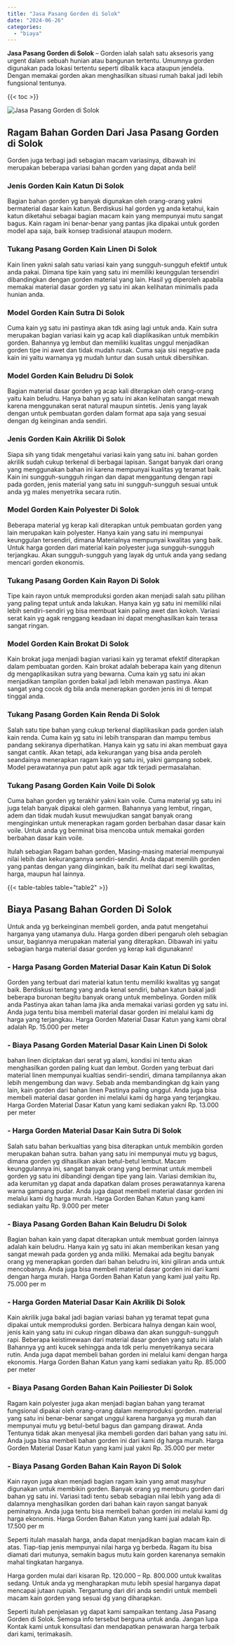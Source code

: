 ```yaml
---
title: "Jasa Pasang Gorden di Solok"
date: "2024-06-26"
categories: 
  - "biaya"
---
```


**Jasa Pasang Gorden di Solok** – Gorden ialah salah satu aksesoris yang urgent dalam sebuah hunian atau bangunan tertentu. Umumnya gorden digunakan pada lokasi tertentu seperti dibalik kaca ataupun jendela. Dengan memakai gorden akan menghasilkan situasi rumah bakal jadi lebih fungsional tentunya.

{{< toc >}}

![Jasa Pasang Gorden di Solok](/images/pasang-gorden-murah15.png)

## Ragam Bahan Gorden Dari Jasa Pasang Gorden di Solok

Gorden juga terbagi jadi sebagian macam variasinya, dibawah ini merupakan beberapa variasi bahan gorden yang dapat anda beli!

### Jenis Gorden Kain Katun Di Solok

Bagian bahan gorden yg banyak digunakan oleh orang-orang yakni bermaterial dasar kain katun. Berdiskusi hal gorden yg anda ketahui, kain katun diketahui sebagai bagian macam kain yang mempunyai mutu sangat bagus. Kain ragam ini benar-benar yang pantas jika dipakai untuk gorden model apa saja, baik konsep tradisional ataupun modern.

### Tukang Pasang Gorden Kain Linen Di Solok

Kain linen yakni salah satu variasi kain yang sungguh-sungguh efektif untuk anda pakai. Dimana tipe kain yang satu ini memiliki keunggulan tersendiri dibandingkan dengan gorden material yang lain. Hasil yg diperoleh apabila memakai material dasar gorden yg satu ini akan kelihatan minimalis pada hunian anda.

### Model Gorden Kain Sutra Di Solok

Cuma kain yg satu ini pastinya akan tdk asing lagi untuk anda. Kain sutra merupakan bagian variasi kain yg acap kali diaplikasikan untuk membikin gorden. Bahannya yg lembut dan memiliki kualitas unggul menjadikan gorden tipe ini awet dan tidak mudah rusak. Cuma saja sisi negative pada kain ini yaitu warnanya yg mudah luntur dan susah untuk dibersihkan.

### Model Gorden Kain Beludru Di Solok

Bagian material dasar gorden yg acap kali diterapkan oleh orang-orang yaitu kain beludru. Hanya bahan yg satu ini akan kelihatan sangat mewah karena menggunakan serat natural maupun sintetis. Jenis yang layak dengan untuk pembuatan gorden dalam format apa saja yang sesuai dengan dg keinginan anda sendiri.

### Jenis Gorden Kain Akrilik Di Solok

Siapa sih yang tidak mengetahui variasi kain yang satu ini. bahan gorden akrilik sudah cukup terkenal di berbagai lapisan. Sangat banyak dari orang yang menggunakan bahan ini karena mempunyai kualitas yg teramat baik. Kain ini sungguh-sungguh ringan dan dapat menggantung dengan rapi pada gorden, jenis material yang satu ini sungguh-sungguh sesuai untuk anda yg males menyetrika secara rutin.

### Model Gorden Kain Polyester Di Solok

Beberapa material yg kerap kali diterapkan untuk pembuatan gorden yang lain merupakan kain polyester. Hanya kain yang satu ini mempunyai keunggulan tersendiri, dimana Materialnya mempunyai kwalitas yang baik. Untuk harga gorden dari material kain polyester juga sungguh-sungguh terjangkau. Akan sungguh-sungguh yang layak dg untuk anda yang sedang mencari gorden ekonomis.

### Tukang Pasang Gorden Kain Rayon Di Solok

Tipe kain rayon untuk memproduksi gorden akan menjadi salah satu pilihan yang paling tepat untuk anda lakukan. Hanya kain yg satu ini memiliki nilai lebih sendiri-sendiri yg bisa membuat kain paling awet dan kokoh. Variasi serat kain yg agak renggang keadaan ini dapat menghasilkan kain terasa sangat ringan.

### Model Gorden Kain Brokat Di Solok

Kain brokat juga menjadi bagian variasi kain yg teramat efektif diterapkan dalam pembuatan gorden. Kain brokat adalah beberapa kain yang ditenun dg mengaplikasikan sutra yang bewarna. Cuma kain yg satu ini akan menjadikan tampilan gorden bakal jadi lebih menawan pastinya. Akan sangat yang cocok dg bila anda menerapkan gorden jenis ini di tempat tinggal anda.

### Tukang Pasang Gorden Kain Renda Di Solok

Salah satu tipe bahan yang cukup terkenal diaplikasikan pada gorden ialah kain renda. Cuma kain yg satu ini lebih transparan dan mampu tembus pandang sekiranya diperhatikan. Hanya kain yg satu ini akan membuat gaya sangat cantik. Akan tetapi, ada kekurangan yang bisa anda peroleh seandainya menerapkan ragam kain yg satu ini, yakni gampang sobek. Model perawatannya pun patut apik agar tdk terjadi permasalahan.

### Tukang Pasang Gorden Kain Voile Di Solok

Cuma bahan gorden yg terakhir yakni kain voile. Cuma material yg satu ini juga telah banyak dipakai oleh garmen. Bahannya yang lembut, ringan, adem dan tidak mudah kusut mewujudkan sangat banyak orang menginginkan untuk menerapkan ragam gorden berbahan dasar dasar kain voile. Untuk anda yg berminat bisa mencoba untuk memakai gorden berbahan dasar kain voile.

Itulah sebagian Ragam bahan gorden, Masing-masing material mempunyai nilai lebih dan kekurangannya sendiri-sendiri. Anda dapat memilih gorden yang pantas dengan yang diinginkan, baik itu melihat dari segi kwalitas, harga, maupun hal lainnya.

{{< table-tables table="table2" >}}

## Biaya Pasang Bahan Gorden Di Solok

Untuk anda yg berkeinginan membeli gorden, anda patut mengetahui harganya yang utamanya dulu. Harga gorden diberi pengaruh oleh sebagian unsur, bagiannya merupakan material yang diterapkan. Dibawah ini yaitu sebagian harga material dasar gorden yg kerap kali digunakann!

### \- Harga Pasang Gorden Material Dasar Kain Katun Di Solok

Gorden yang terbuat dari material katun tentu memiliki kwalitas yg sangat baik. Berdiskusi tentang yang anda kenal sendiri, bahan katun bakal jadi beberapa buronan begitu banyak orang untuk membelinya. Gorden milik anda Pastinya akan tahan lama jika anda memakai variasi gorden yg satu ini. Anda juga tentu bisa membeli material dasar gorden ini melalui kami dg harga yang terjangkau. Harga Gorden Material Dasar Katun yang kami obral adalah Rp. 15.000 per meter

### \- Biaya Pasang Gorden Material Dasar Kain Linen Di Solok

bahan linen diciptakan dari serat yg alami, kondisi ini tentu akan menghasilkan gorden paling kuat dan lembut. Gorden yang terbuat dari material linen mempunyai kualtias sendiri-sendiri, dimana tampilannya akan lebih mengembung dan wavy. Sebab anda membandingkan dg kain yang lain, kain gorden dari bahan linen Pastinya paling unggul. Anda juga bisa membeli material dasar gorden ini melalui kami dg harga yang terjangkau. Harga Gorden Material Dasar Katun yang kami sediakan yakni Rp. 13.000 per meter

### \- Harga Gorden Material Dasar Kain Sutra Di Solok

Salah satu bahan berkualtias yang bisa diterapkan untuk membikin gorden merupakan bahan sutra. bahan yang satu ini mempunyai mutu yg bagus, dimana gorden yg dihasilkan akan betul-betul lembut. Macam keunggulannya ini, sangat banyak orang yang berminat untuk membeli gorden yg satu ini dibandingi dengan tipe yang lain. Variasi demikian itu, ada kerumitan yg dapat anda dapatkan dalam proses perawatannya karena warna gampang pudar. Anda juga dapat membeli material dasar gorden ini melalui kami dg harga murah. Harga Gorden Bahan Katun yang kami sediakan yaitu Rp. 9.000 per meter

### \- Biaya Pasang Gorden Bahan Kain Beludru Di Solok

Bagian bahan kain yang dapat diterapkan untuk membuat gorden lainnya adalah kain beludru. Hanya kain yg satu ini akan memberikan kesan yang sangat mewah pada gorden yg anda miliki. Memakai ada begitu banyak orang yg menerapkan gorden dari bahan beludru ini, kini giliran anda untuk mencobanya. Anda juga bisa membeli material dasar gorden ini dari kami dengan harga murah. Harga Gorden Bahan Katun yang kami jual yaitu Rp. 75.000 per m

### \- Harga Gorden Material Dasar Kain Akrilik Di Solok

Kain akrilik juga bakal jadi bagian variasi bahan yg teramat tepat guna dipakai untuk memproduksi gorden. Berbicara halnya dengan kain wool, jenis kain yang satu ini cukup ringan dibawa dan akan sungguh-sungguh rapi. Beberapa keistimewaan dari material dasar gorden yang satu ini ialah Bahannya yg anti kucek sehingga anda tdk perlu menyetrikanya secara rutin. Anda juga dapat membeli bahan gorden ini melalui kami dengan harga ekonomis. Harga Gorden Bahan Katun yang kami sediakan yaitu Rp. 85.000 per meter

### \- Biaya Pasang Gorden Bahan Kain Poiliester Di Solok

Ragam kain polyester juga akan menjadi bagian bahan yang teramat fungsional dipakai oleh orang-orang dalam memproduksi gorden. material yang satu ini benar-benar sangat unggul karena harganya yg murah dan mempunyai mutu yg betul-betul bagus dan gampang dirawat. Anda Tentunya tidak akan menyesal jika membeli gorden dari bahan yang satu ini. Anda juga bisa membeli bahan gorden ini dari kami dg harga murah. Harga Gorden Material Dasar Katun yang kami jual yakni Rp. 35.000 per meter

### \- Biaya Pasang Gorden Bahan Kain Rayon Di Solok

Kain rayon juga akan menjadi bagian ragam kain yang amat masyhur digunakan untuk membikin gorden. Banyak orang yg memburu gorden dari bahan yg satu ini. Variasi tadi tentu sebab sebagian nilai lebih yang ada di dalamnya menghasilkan gorden dari bahan kain rayon sangat banyak peminatnya. Anda juga tentu bisa membeli bahan gorden ini melalui kami dg harga ekonomis. Harga Gorden Bahan Katun yang kami jual adalah Rp. 17.500 per m

Seperti itulah masalah harga, anda dapat menjadikan bagian macam kain di atas. Tiap-tiap jenis mempunyai nilai harga yg berbeda. Ragam itu bisa diamati dari mutunya, semakin bagus mutu kain gorden karenanya semakin mahal tingkatan harganya.

Harga gorden mulai dari kisaran Rp. 120.000 – Rp. 800.000 untuk kwalitas sedang. Untuk anda yg mengharapkan mutu lebih spesial harganya dapat mencapai jutaan rupiah. Tergantung dari diri anda sendiri untuk membeli macam kain gorden yang sesuai dg yang diharapkan.

Seperti itulah penjelasan yg dapat kami sampaikan tentang Jasa Pasang Gorden di Solok. Semoga info tersebut berguna untuk anda. Jangan lupa Kontak kami untuk konsultasi dan mendapatkan penawaran harga terbaik dari kami, terimakasih.
